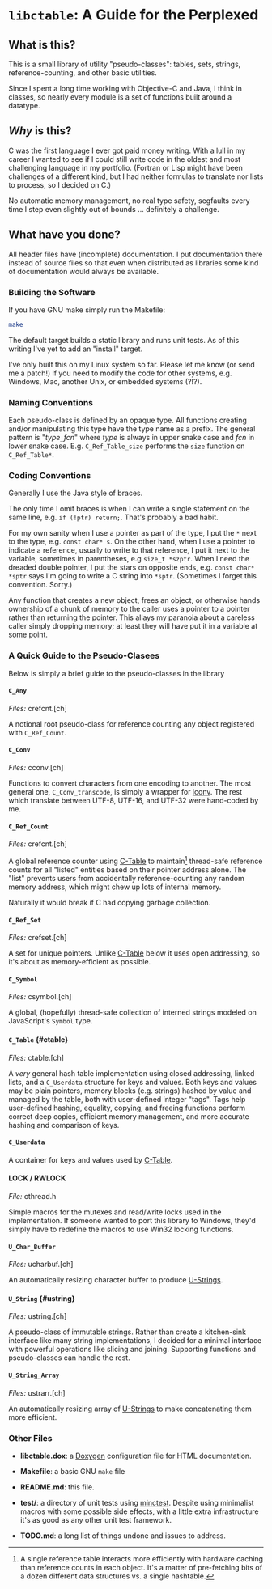 # `libctable`: A Guide for the Perplexed #

## What is this?

This is a small library of utility "pseudo-classes": tables, sets, strings,
reference-counting, and other basic utilities.

Since I spent a long time working with Objective-C and Java, I think in
classes, so nearly every module is a set of functions built around a datatype.


## *Why* is this?

C was the first language I ever got paid money writing. With a lull in
my career I wanted to see if I could still write code in the oldest and
most challenging language in my portfolio.  (Fortran or Lisp might have been
challenges of a different kind, but I had neither formulas to translate nor
lists to process, so I decided on C.)

No automatic memory management, no real type safety, segfaults every time 
I step even slightly out of bounds ... definitely a challenge.


## What have you done?

All header files have (incomplete) documentation.  I put documentation there
instead of source files so that even when distributed as libraries some kind
of documentation would always be available.

### Building the Software

If you have GNU make simply run the Makefile:

```sh
make
```

The default target builds a static library and runs unit tests.
As of this writing I've yet to add an "install" target.

I've only built this on my Linux system so far.  Please let me know (or send
me a patch!) if you need to modify the code for other systems, e.g. Windows,
Mac, another Unix, or embedded systems (?!?).

### Naming Conventions

Each pseudo-class is defined by an opaque type.  All functions creating
and/or manipulating this type have the type name as a prefix.  The general
pattern is "*type*`_`*fcn*" where *type* is always in upper snake case
and *fcn* in lower snake case.  E.g. `C_Ref_Table_size` performs the
`size` function on `C_Ref_Table*`.

### Coding Conventions

Generally I use the Java style of braces.

The only time I omit braces is when I can write a single statement on the 
same line, e.g. `if (!ptr) return;`.  That's probably a bad habit.

For my own sanity when I use a pointer as part of the type, I put the `*`
next to the type, e.g. `const char* s`.  On the other hand, when I use
a pointer to indicate a reference, usually to write to that reference,
I put it next to the variable, sometimes in parentheses, e.g `size_t *szptr`.
When I need the dreaded double pointer, I put the stars on opposite ends,
e.g. `const char* *sptr` says I'm going to write a C string into `*sptr`.
(Sometimes I forget this convention. Sorry.)

Any function that creates a new object, frees an object, or otherwise hands
ownership of a chunk of memory to the caller uses a pointer to a pointer
rather than returning the pointer.  This allays my paranoia about a careless
caller simply dropping memory; at least they will have put it in a variable
at some point.


### A Quick Guide to the Pseudo-Clasees

Below is simply a brief guide to the pseudo-classes in the library

#### `C_Any`

*Files:* crefcnt.[ch]

A notional root pseudo-class for reference counting any object registered
with `C_Ref_Count`.


#### `C_Conv`

*Files:* cconv.[ch]

Functions to convert characters from one encoding to another.  The most general
one, `C_Conv_transcode`, is simply a wrapper for 
[iconv](https://www.gnu.org/software/libiconv/).  The rest which translate
between UTF-8, UTF-16, and UTF-32 were hand-coded by me.


#### `C_Ref_Count`

*Files:* crefcnt.[ch]

A global reference counter using [C-Table](#ctable) to maintain[^r] thread-safe 
reference counts for all "listed" entities based on their pointer address
alone.  The "list" prevents users from accidentally reference-counting any
random memory address, which might chew up lots of internal memory.

Naturally it would break if C had copying garbage collection.

[^r]: A single reference table interacts more efficiently with hardware caching
than reference counts in each object.  It's a matter of pre-fetching bits of
a dozen different data structures vs. a single hashtable.


#### `C_Ref_Set`

*Files:* crefset.[ch]

A set for unique pointers.  Unlike [C-Table](#ctable) below it uses open
addressing, so it's about as memory-efficient as possible.


#### `C_Symbol`

*Files:* csymbol.[ch]

A global, (hopefully) thread-safe collection of interned strings modeled
on JavaScript's `Symbol` type.


#### `C_Table` {#ctable}

*Files:* ctable.[ch]

A *very* general hash table implementation using closed addressing, linked
lists, and a `C_Userdata` structure for keys and values.  Both keys and
values may be plain pointers, memory blocks (e.g. strings) hashed by value
and managed by the table, both with user-defined integer "tags".  Tags help
user-defined hashing, equality, copying, and freeing functions perform
correct deep copies, efficient memory management, and more accurate hashing
and comparison of keys.


#### `C_Userdata`

A container for keys and values used by [C-Table](#ctable).


#### LOCK / RWLOCK

*File:* cthread.h

Simple macros for the mutexes and read/write locks used in the implementation.
If someone wanted to port this library to Windows, they'd simply have to
redefine the macros to use Win32 locking functions.


#### `U_Char_Buffer`

*Files:* ucharbuf.[ch]

An automatically resizing character buffer to produce [U-Strings](#ustring).


#### `U_String` {#ustring}

*Files:* ustring.[ch]

A pseudo-class of immutable strings.  Rather than create a kitchen-sink
interface like many string implementations, I decided for a minimal interface
with powerful operations like slicing and joining.  Supporting functions and
pseudo-classes can handle the rest.


#### `U_String_Array`

*Files:* ustrarr.[ch]

An automatically resizing array of [U-Strings](#ustring) to make concatenating
them more efficient.


### Other Files

- **libctable.dox**: a [Doxygen](https://www.doxygen.nl/) configuration file 
  for HTML documentation.

- **Makefile**: a basic GNU `make` file 

- **README.md**: this file.

- **test/**: a directory of unit tests using 
  [minctest](https://github.com/codeplea/minctest).
  Despite using minimalist macros with some possible side effects,
  with a little extra infrastructure it's as good as any other unit test
  framework.

- **TODO.md**: a long list of things undone and issues to address.

